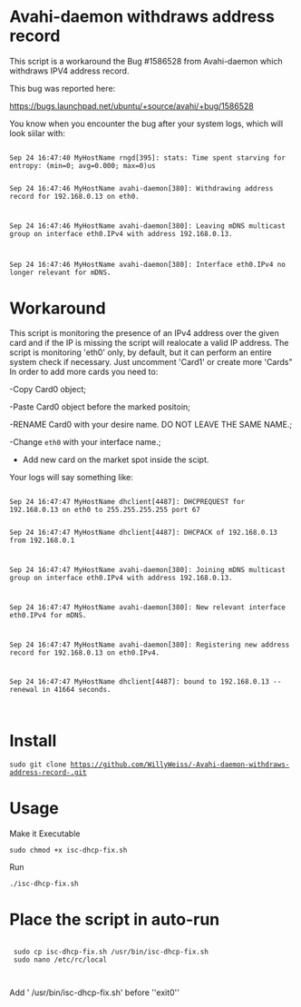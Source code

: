 

# Avahi-daemon withdraws address record 
This script is a workaround the Bug #1586528 from Avahi-daemon which withdraws IPV4 address record.

This bug was reported here:

https://bugs.launchpad.net/ubuntu/+source/avahi/+bug/1586528

You know when you encounter the bug after your system logs, which will look siilar with:

<code>
Sep 24 16:47:40 MyHostName rngd[395]: stats: Time spent starving for entropy: (min=0; avg=0.000; max=0)us

Sep 24 16:47:46 MyHostName avahi-daemon[380]: Withdrawing address record for 192.168.0.13 on eth0.

Sep 24 16:47:46 MyHostName avahi-daemon[380]: Leaving mDNS multicast group on interface eth0.IPv4 with address 192.168.0.13.

Sep 24 16:47:46 MyHostName avahi-daemon[380]: Interface eth0.IPv4 no longer relevant for mDNS.
</code>

# Workaround
This script is monitoring the presence of an IPv4 address over the given card and if the IP is missing the script will realocate a valid IP address.
The script is monitoring 'eth0' only, by default, but it can perform an entire system check if necessary. 
Just uncomment 'Card1' or create more 'Cards"
In order to add more cards you need to:

-Copy Card0 object;

-Paste Card0 object before the marked positoin;

-RENAME Card0 with your desire name. DO NOT LEAVE THE SAME NAME.;

-Change `eth0` with your interface name.;

- Add new card on the market spot inside the scipt. 

Your logs will say something like:

<code>
Sep 24 16:47:47 MyHostName dhclient[4487]: DHCPREQUEST for 192.168.0.13 on eth0 to 255.255.255.255 port 67

Sep 24 16:47:47 MyHostName dhclient[4487]: DHCPACK of 192.168.0.13 from 192.168.0.1

Sep 24 16:47:47 MyHostName avahi-daemon[380]: Joining mDNS multicast group on interface eth0.IPv4 with address 192.168.0.13.


Sep 24 16:47:47 MyHostName avahi-daemon[380]: New relevant interface eth0.IPv4 for mDNS.

Sep 24 16:47:47 MyHostName avahi-daemon[380]: Registering new address record for 192.168.0.13 on eth0.IPv4.

Sep 24 16:47:47 MyHostName dhclient[4487]: bound to 192.168.0.13 -- renewal in 41664 seconds.

</code>

# Install

<code>sudo git clone https://github.com/WillyWeiss/-Avahi-daemon-withdraws-address-record-.git</code>

# Usage

Make it Executable

<code>sudo chmod +x isc-dhcp-fix.sh</code>

Run 

<code>./isc-dhcp-fix.sh</code>

# Place the script in auto-run

<code> 
 sudo cp isc-dhcp-fix.sh /usr/bin/isc-dhcp-fix.sh
 sudo nano /etc/rc/local
  
 </code>
 
 Add ' /usr/bin/isc-dhcp-fix.sh' before ''exit0''
